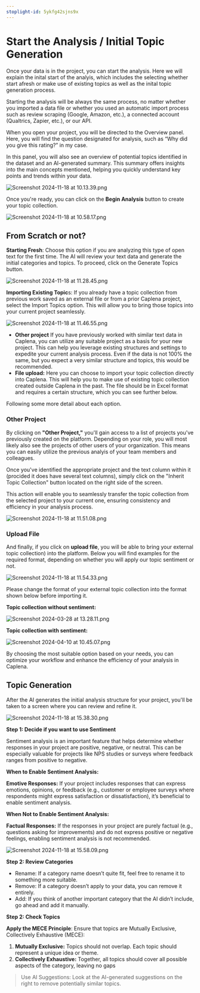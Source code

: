 ```yaml
---
stoplight-id: 5ykfg42sjns9x
---
```


# Start the Analysis / Initial Topic Generation
Once your data is in the project, you can start the analysis. Here we will explain the inital start of the analyis, which includes the selecting whether start afresh or make use of existing topics as well as the inital topic generation process.

Starting the analysis will be always the same process, no matter whether you imported a data file or whether you used an automatic import process such as review scraping (Google, Amazon, etc.), a connected account (Qualtrics, Zapier, etc.), or our API.

When you open your project, you will be directed to the Overview panel. Here, you will find the question designated for analysis, such as “Why did you give this rating?” in my case.

In this panel, you will also see an overview of potential topics identified in the dataset and an AI-generated summary. This summary offers insights into the main concepts mentioned, helping you quickly understand key points and trends within your data.

![Screenshot 2024-11-18 at 10.13.39.png](<../assets/images/Screenshot 2024-11-18 at 10.13.39.png>)


Once you're ready, you can click on the **Begin Analysis** button to create your topic collection.

![Screenshot 2024-11-18 at 10.58.17.png](<../assets/images/Screenshot 2024-11-18 at 10.58.17.png>)



## From Scratch or not?

**Starting Fresh**: Choose this option if you are analyzing this type of open text for the first time. The AI will review your text data and generate the initial categories and topics. To proceed, click on the Generate Topics button.

![Screenshot 2024-11-18 at 11.28.45.png](<../assets/images/Screenshot 2024-11-18 at 11.28.45.png>)


**Importing Existing Topic**s: If you already have a topic collection from previous work saved as an external file or from a prior Caplena project, select the Import Topics option. This will allow you to bring those topics into your current project seamlessly.

![Screenshot 2024-11-18 at 11.46.55.png](<../assets/images/Screenshot 2024-11-18 at 11.46.55.png>)


- **Other project** If you have previously worked with similar text data in Caplena, you can utilize any suitable project as a basis for your new project. This can help you leverage existing structures and settings to expedite your current analysis process. Even if the data is not 100% the same, but you expect a very similar structure and topics, this would be recommended.
- **File upload:** Here you can choose to import your topic collection directly into Caplena. This will help you to make use of existing topic collection created outside Caplena in the past. The file should be in Excel format and requires a certain structure, which you can see further below.


Following some more detail about each option.

### Other Project
By clicking on **"Other Project,"** you'll gain access to a list of projects you've previously created on the platform. Depending on your role, you will most likely also see the projects of other users of your organization. This means you can easily utilize the previous analyis of your team members and colleagues.

Once you've identified the appropriate project and the text column within it (procided it does have several text columns), simply click on the "Inherit Topic Collection" button located on the right side of the screen.

This action will enable you to seamlessly transfer the topic collection from the selected project to your current one, ensuring consistency and efficiency in your analysis process.

![Screenshot 2024-11-18 at 11.51.08.png](<../assets/images/Screenshot 2024-11-18 at 11.51.08.png>)



### Upload File
And finally, if you click on **upload file**, you will be able to bring your external topic collection) into the platform. Below you will find examples for the required format, depending on whether you will apply our topic sentiment or not.

![Screenshot 2024-11-18 at 11.54.33.png](<../assets/images/Screenshot 2024-11-18 at 11.54.33.png>)




Please change the format of your external topic collection into the format shown below before importing it.

 **Topic collection without sentiment:**

 ![Screenshot 2024-03-28 at 13.28.11.png](<../assets/images/Screenshot 2024-03-28 at 13.28.11.png>)

 **Topic collection with sentiment:**

 ![Screenshot 2024-04-10 at 10.45.07.png](<../assets/images/Screenshot 2024-04-10 at 10.45.07.png>)

By choosing the most suitable option based on your needs, you can optimize your workflow and enhance the efficiency of your analysis in Caplena.

## Topic Generation

After the AI generates the initial analysis structure for your project, you'll be taken to a screen where you can review and refine it.

![Screenshot 2024-11-18 at 15.38.30.png](<../assets/images/Screenshot 2024-11-18 at 15.38.30.png>)

**Step 1: Decide if you want to use Sentiment**

Sentiment analysis is an important feature that helps determine whether responses in your project are positive, negative, or neutral. This can be especially valuable for projects like NPS studies or surveys where feedback ranges from positive to negative.

**When to Enable Sentiment Analysis:**

**Emotive Responses:** If your project includes responses that can express emotions, opinions, or feedback (e.g., customer or employee surveys where respondents might express satisfaction or dissatisfaction), it’s beneficial to enable sentiment analysis.

**When Not to Enable Sentiment Analysis:**

**Factual Responses:** If the responses in your project are purely factual (e.g., questions asking for improvements) and do not express positive or negative feelings, enabling sentiment analysis is not recommended.

![Screenshot 2024-11-18 at 15.58.09.png](<../assets/images/Screenshot 2024-11-18 at 15.58.09.png>)


**Step 2: Review Categories**

- Rename: If a category name doesn’t quite fit, feel free to rename it to something more suitable.
- Remove: If a category doesn’t apply to your data, you can remove it entirely.
- Add: If you think of another important category that the AI didn’t include, go ahead and add it manually.

**Step 2: Check Topics**

**Apply the MECE Principle**: Ensure that topics are Mutually Exclusive, Collectively Exhaustive (MECE):
1. **Mutually Exclusive:** Topics should not overlap. Each topic should represent a unique idea or theme.
2. **Collectively Exhaustive:** Together, all topics should cover all possible aspects of the category, leaving no gaps

 <!-- theme: info -->

>Use AI Suggestions: Look at the AI-generated suggestions on the right to remove potentially similar topics.






